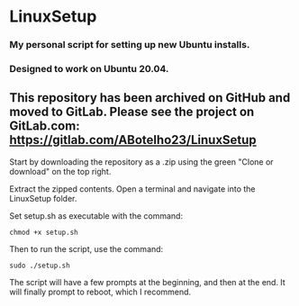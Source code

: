 # LinuxSetup
### My personal script for setting up new Ubuntu installs.
### Designed to work on Ubuntu 20.04.

## This repository has been archived on GitHub and moved to GitLab. Please see the project on GitLab.com: https://gitlab.com/ABotelho23/LinuxSetup

Start by downloading the repository as a .zip using the green "Clone or download" on the top right.

Extract the zipped contents. Open a terminal and navigate into the LinuxSetup folder.

Set setup.sh as executable with the command:

`chmod +x setup.sh`

Then to run the script, use the command:

`sudo ./setup.sh`

The script will have a few prompts at the beginning, and then at the end. It will finally prompt to reboot, which I recommend.
